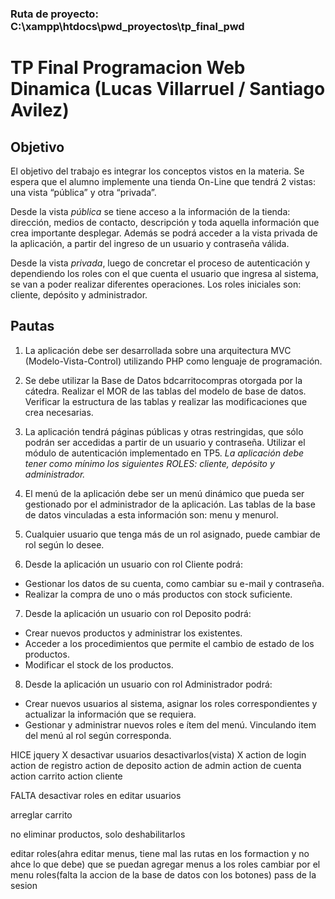 ### Ruta de proyecto: C:\xampp\htdocs\pwd_proyectos\tp_final_pwd

# TP Final Programacion Web Dinamica (Lucas Villarruel / Santiago Avilez)

## Objetivo
El objetivo del trabajo es integrar
los conceptos vistos en la materia. Se espera que el alumno implemente una tienda On-Line que tendrá 2 vistas:
una vista “pública” y otra “privada”.

Desde la vista *pública* se tiene acceso a la información de la tienda: dirección, medios
de contacto, descripción y toda aquella información que crea importante desplegar.
Además se podrá acceder a la vista privada de la aplicación, a partir del ingreso de un
usuario y contraseña válida.

Desde la vista *privada*, luego de concretar el proceso de autenticación y dependiendo los
roles con el que cuenta el usuario que ingresa al sistema, se van a poder realizar
diferentes operaciones. Los roles iniciales son: cliente, depósito y administrador.

## Pautas

1. La aplicación debe ser desarrollada sobre una arquitectura MVC (Modelo-Vista-Control) utilizando PHP como lenguaje de programación. 

2. Se debe utilizar la Base de Datos bdcarritocompras otorgada por la cátedra.
Realizar el MOR de las tablas del modelo de base de datos.
Verificar la estructura de las tablas y realizar las modificaciones que crea necesarias.

3. La aplicación tendrá páginas públicas y otras restringidas, que sólo podrán ser accedidas a partir de un usuario y contraseña. Utilizar el módulo de autenticación implementado en TP5.
*La aplicación debe tener como mínimo los siguientes*
*ROLES: cliente, depósito y administrador.*

4. El menú de la aplicación debe ser un menú dinámico que pueda ser gestionado por el administrador de la aplicación. Las tablas de la base de datos vinculadas a esta información son: menu y menurol.

5. Cualquier usuario que tenga más de un rol asignado, puede cambiar de rol según lo desee.

6. Desde la aplicación un usuario con rol Cliente podrá:
 - Gestionar los datos de su cuenta, como cambiar su e-mail y contraseña.
 - Realizar la compra de uno o más productos con stock suficiente.

7. Desde la aplicación un usuario con rol Deposito podrá:
 - Crear nuevos productos y administrar los existentes.
 - Acceder a los procedimientos que permite el cambio de estado de los productos.
 - Modificar el stock de los productos.

8. Desde la aplicación un usuario con rol Administrador podrá:
 - Crear nuevos usuarios al sistema, asignar los roles correspondientes y actualizar la información que se requiera.
 - Gestionar y administrar nuevos roles e ítem del menú. Vinculando item del menú al rol según corresponda.





HICE
jquery X
desactivar usuarios desactivarlos(vista) X
action de login
action de registro
action de deposito
action de admin
action de cuenta
action carrito
action cliente




FALTA
desactivar roles en editar usuarios

arreglar carrito

no eliminar productos, solo deshabilitarlos

editar roles(ahra editar menus, tiene mal las rutas en los formaction y no ahce lo que debe)
que se puedan agregar menus a los roles cambiar por el menu roles(falta la accion de la base de datos con los botones)
pass de la sesion



